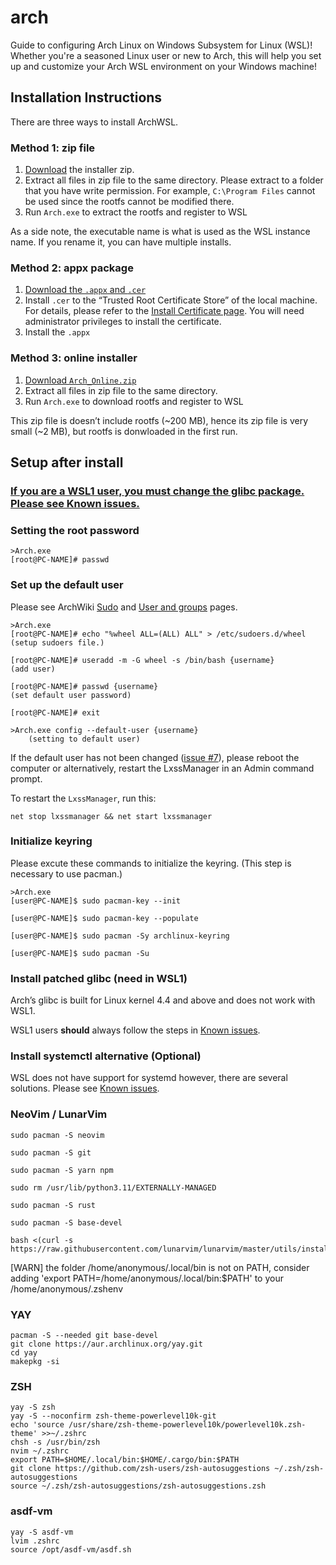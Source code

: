 # arch
Guide to configuring Arch Linux on Windows Subsystem for Linux (WSL)! Whether you're a seasoned Linux user or new to Arch, this will help you set up and customize your Arch WSL environment on your Windows machine!
## Installation Instructions

There are three ways to install ArchWSL.

### [](https://wsldl-pg.github.io/ArchW-docs/How-to-Setup/#method-1-zip-file)Method 1: zip file

1. [Download](https://github.com/yuk7/ArchWSL/releases/latest) the installer zip.
2. Extract all files in zip file to the same directory. Please extract to a folder that you have write permission. For example, `C:\Program Files` cannot be used since the rootfs cannot be modified there.
3. Run `Arch.exe` to extract the rootfs and register to WSL

As a side note, the executable name is what is used as the WSL instance name. If you rename it, you can have multiple installs.

### [](https://wsldl-pg.github.io/ArchW-docs/How-to-Setup/#method-2-appx-package)Method 2: appx package

1. [Download the `.appx` and `.cer`](https://github.com/yuk7/ArchWSL/releases/latest)
2. Install `.cer` to the “Trusted Root Certificate Store” of the local machine. For details, please refer to the [Install Certificate page](https://wsldl-pg.github.io/ArchW-docs/Install-Certificate/). You will need administrator privileges to install the certificate.
3. Install the `.appx`

### [](https://wsldl-pg.github.io/ArchW-docs/How-to-Setup/#method-3-online-installer)Method 3: online installer

1. [Download `Arch_Online.zip`](https://github.com/yuk7/ArchWSL/releases/latest)
2. Extract all files in zip file to the same directory.
3. Run `Arch.exe` to download rootfs and register to WSL

This zip file is doesn’t include rootfs (~200 MB), hence its zip file is very small (~2 MB), but rootfs is donwloaded in the first run.

## [](https://wsldl-pg.github.io/ArchW-docs/How-to-Setup/#setup-after-install)Setup after install

### [](https://wsldl-pg.github.io/ArchW-docs/How-to-Setup/#if-you-are-a-wsl1-user-you-must-change-the-glibc-package-please-see-known-issues)[If you are a WSL1 user, you **must** change the glibc package. Please see Known issues.](https://wsldl-pg.github.io/ArchW-docs/Known-issues/#wsl1--wsl2)

### [](https://wsldl-pg.github.io/ArchW-docs/How-to-Setup/#setting-the-root-password)Setting the root password

```
>Arch.exe
[root@PC-NAME]# passwd
```

### [](https://wsldl-pg.github.io/ArchW-docs/How-to-Setup/#set-up-the-default-user)Set up the default user

Please see ArchWiki [Sudo](https://wiki.archlinux.org/index.php/Sudo#Example_entries) and [User and groups](https://wiki.archlinux.org/index.php/Users_and_groups) pages.

```
>Arch.exe
[root@PC-NAME]# echo "%wheel ALL=(ALL) ALL" > /etc/sudoers.d/wheel
(setup sudoers file.)

[root@PC-NAME]# useradd -m -G wheel -s /bin/bash {username}
(add user)

[root@PC-NAME]# passwd {username}
(set default user password)

[root@PC-NAME]# exit

>Arch.exe config --default-user {username}
    (setting to default user)
```

If the default user has not been changed ([issue #7](https://github.com/yuk7/ArchWSL/issues/7)), please reboot the computer or alternatively, restart the LxssManager in an Admin command prompt.

To restart the `LxssManager`, run this:

```
net stop lxssmanager && net start lxssmanager
```

### [](https://wsldl-pg.github.io/ArchW-docs/How-to-Setup/#initialize-keyring)Initialize keyring

Please excute these commands to initialize the keyring. (This step is necessary to use pacman.)

```
>Arch.exe
[user@PC-NAME]$ sudo pacman-key --init

[user@PC-NAME]$ sudo pacman-key --populate

[user@PC-NAME]$ sudo pacman -Sy archlinux-keyring

[user@PC-NAME]$ sudo pacman -Su
```

### [](https://wsldl-pg.github.io/ArchW-docs/How-to-Setup/#install-patched-glibc-need-in-wsl1)Install patched glibc (need in WSL1)

Arch’s glibc is built for Linux kernel 4.4 and above and does not work with WSL1.

WSL1 users **should** always follow the steps in [Known issues](https://wsldl-pg.github.io/ArchW-docs/Known-issues/#wsl1--wsl2).

### [](https://wsldl-pg.github.io/ArchW-docs/How-to-Setup/#install-systemctl-alternative-optional)Install systemctl alternative (Optional)

WSL does not have support for systemd however, there are several solutions. Please see [Known issues](https://wsldl-pg.github.io/ArchW-docs/Known-issues/#systemdsystemctl).


### NeoVim / LunarVim

```
sudo pacman -S neovim

sudo pacman -S git

sudo pacman -S yarn npm

sudo rm /usr/lib/python3.11/EXTERNALLY-MANAGED

sudo pacman -S rust 

sudo pacman -S base-devel

bash <(curl -s
https://raw.githubusercontent.com/lunarvim/lunarvim/master/utils/installer/install.sh)

```

[WARN] the folder /home/anonymous/.local/bin is not on PATH, consider adding 'export PATH=/home/anonymous/.local/bin:$PATH' to your /home/anonymous/.zshenv

### YAY

```shell
pacman -S --needed git base-devel
git clone https://aur.archlinux.org/yay.git
cd yay
makepkg -si
```


### ZSH

```
yay -S zsh
yay -S --noconfirm zsh-theme-powerlevel10k-git
echo 'source /usr/share/zsh-theme-powerlevel10k/powerlevel10k.zsh-theme' >>~/.zshrc
chsh -s /usr/bin/zsh
nvim ~/.zshrc
export PATH=$HOME/.local/bin:$HOME/.cargo/bin:$PATH
git clone https://github.com/zsh-users/zsh-autosuggestions ~/.zsh/zsh-autosuggestions
source ~/.zsh/zsh-autosuggestions/zsh-autosuggestions.zsh
```

### asdf-vm

```
yay -S asdf-vm
lvim .zshrc
source /opt/asdf-vm/asdf.sh
```
